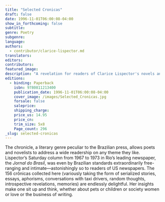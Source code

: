```yaml
---
title: "Selected Cronicas"
draft: false
date: 1996-11-01T06:00:08-04:00
show_in_forthcoming: false
subtitle:
genre: Poetry
subgenre:
language:
authors:
  - contributor/clarice-lispector.md
translators:
editors:
contributors:
featured_image:
description: "A revelation for readers of Clarice Lispector's novels and stories, Selected Crônicas presents an entirely new side of Brazil's greatest twentieth-century writer. "
editions:
  - binding: Paperback
    isbn: 9780811213400
    publication_date: 1996-11-01T06:00:08-04:00
    cover_image: /images/Selected_Cronicas.jpg
    forsale: false
    saleprice:
    shipping_charge:
    price_us: 14.95
    price_cn:
    trim_size: 5x8
    Page_count: 296
_slug: selected-cronicas
---
```


The chronicle, a literary genre peculiar to the Brazilian press, allows poets and novelists to address a wide readership on any theme they like. Lispector’s Saturday column from 1967 to 1973 in Rio’s leading newspaper, the _Jornal do Brasil_, was even by Brazilian standards extraordinarily free-ranging and intimate––astonishingly so to readers of US newspapers. The 156 crônicas collected here (variously taking the form of serialized stories, essays, aphorisms, conversations with taxi drivers, random thoughts, introspective revelations, memories) are endlessly delightful. Her insights make one sit up and think, whether about pets or children or society women or love or the business of writing. 

